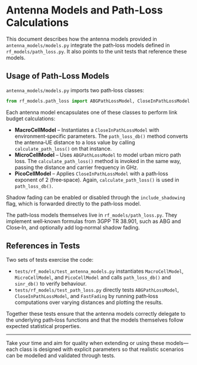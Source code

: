 # Antenna Models and Path-Loss Calculations

This document describes how the antenna models provided in `antenna_models/models.py` integrate the path‑loss models defined in `rf_models/path_loss.py`. It also points to the unit tests that reference these models.

## Usage of Path‑Loss Models

`antenna_models/models.py` imports two path‑loss classes:

```python
from rf_models.path_loss import ABGPathLossModel, CloseInPathLossModel
```

Each antenna model encapsulates one of these classes to perform link budget calculations:

- **MacroCellModel** – Instantiates a `CloseInPathLossModel` with environment‑specific parameters. The `path_loss_db()` method converts the antenna‑UE distance to a loss value by calling `calculate_path_loss()` on that instance.
- **MicroCellModel** – Uses `ABGPathLossModel` to model urban micro path loss. The `calculate_path_loss()` method is invoked in the same way, passing the distance and carrier frequency in GHz.
- **PicoCellModel** – Applies `CloseInPathLossModel` with a path‑loss exponent of 2 (free‑space). Again, `calculate_path_loss()` is used in `path_loss_db()`.

Shadow fading can be enabled or disabled through the `include_shadowing` flag, which is forwarded directly to the path‑loss model.

The path‑loss models themselves live in `rf_models/path_loss.py`. They implement well‑known formulas from 3GPP TR 38.901, such as ABG and Close‑In, and optionally add log‑normal shadow fading.

## References in Tests

Two sets of tests exercise the code:

- `tests/rf_models/test_antenna_models.py` instantiates `MacroCellModel`, `MicroCellModel`, and `PicoCellModel` and calls `path_loss_db()` and `sinr_db()` to verify behaviour.
- `tests/rf_models/test_path_loss.py` directly tests `ABGPathLossModel`, `CloseInPathLossModel`, and `FastFading` by running path‑loss computations over varying distances and plotting the results.

Together these tests ensure that the antenna models correctly delegate to the underlying path‑loss functions and that the models themselves follow expected statistical properties.

---

Take your time and aim for quality when extending or using these models—each class is designed with explicit parameters so that realistic scenarios can be modelled and validated through tests.
